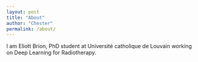 ```yaml
---
layout: post
title: "About"
author: "Chester"
permalink: /about/
---
```


I am Eliott Brion, PhD student at Université catholique de Louvain working on Deep Learning for Radiotherapy.
